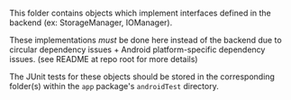 This folder contains objects which implement interfaces defined in the backend (ex:  StorageManager, IOManager).

These implementations _must_ be done here instead of the backend due to circular dependency issues + Android platform-specific dependency issues.  (see README at repo root for more details)

The JUnit tests for these objects should be stored in the corresponding folder(s) within the `app` package's `androidTest` directory.
